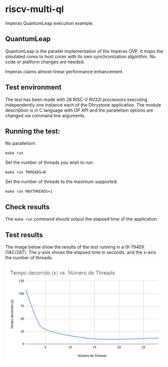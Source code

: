 # riscv-multi-ql

Imperas QuantumLeap execution example.

## QuantumLeap

QuantumLeap is the parallel implementation of the Imperas OVP. It maps the simulated
cores to host cores with its own synchronization algorithm. No code or platform
changes are needed.

Imperas claims almost-linear performance enhancement.

## Test environment

The test has been made with 28 RISC-V RV32I processors executing independently 
one instance each of the Dhrystone application. The module description is in C
language with OP API and the parallelism options are changed via command line
arguments.

## Running the test:

No parallelism:
```
make run
```

Set the number of threads you wish to run:
```
make run THREADS=N
```

Set the number of threads to the maximum supported:
```
make run MAXTHREADS=1
```

## Check results

The `make run` command should output the elapsed time of the application.

## Test results

The image below show the results of the test running in a i9-7940X (14C/28T). The y-axis shows
the elapsed time in seconds, and the x-axis the number of threads:

<p align="center">
  <img src="docs/timexthreads.png"/>
</p>